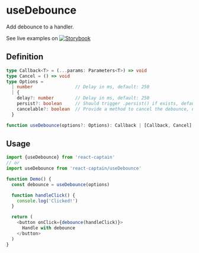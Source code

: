 # useDebounce

Add debounce to a handler.

See live examples on [![Storybook](https://cdn.jsdelivr.net/gh/storybooks/brand@master/badge/badge-storybook.svg)](https://react-captain.soywod.me/?selectedKind=useDebounce&selectedStory=Default&full=0&addons=1&stories=1&panelRight=0&addonPanel=storybook%2Factions%2Factions-panel)

## Definition

```typescript
type Callback<T> = (...params: Parameters<T>) => void
type Cancel = () => void
type Options =
  | number                // Delay in ms, default: 250
  | {
    delay?: number        // Delay in ms, default: 250
    persist?: boolean     // Should trigger .persist() if exists, default: false
    cancelable?: boolean  // Provide a method to cancel the debounce, default: false
  }

function useDebounce(options?: Options): Callback | [Callback, Cancel]
```

## Usage

```typescript
import {useDebounce} from 'react-captain'
// or
import useDebounce from 'react-captain/useDebounce'

function Demo() {
  const debounce = useDebounce(options)

  function handleClick() {
    console.log('Clicked!')
  }

  return (
    <button onClick={debounce(handleClick)}>
      Handle with debounce
    </button>
  )
}
```
